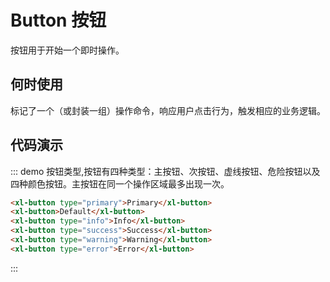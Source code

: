 
# Button 按钮

按钮用于开始一个即时操作。

## 何时使用

标记了一个（或封装一组）操作命令，响应用户点击行为，触发相应的业务逻辑。
## 代码演示

::: demo  按钮类型,按钮有四种类型：主按钮、次按钮、虚线按钮、危险按钮以及四种颜色按钮。主按钮在同一个操作区域最多出现一次。

```html
<xl-button type="primary">Primary</xl-button>
<xl-button>Default</xl-button>
<xl-button type="info">Info</xl-button>
<xl-button type="success">Success</xl-button>
<xl-button type="warning">Warning</xl-button>
<xl-button type="error">Error</xl-button>
```
:::

